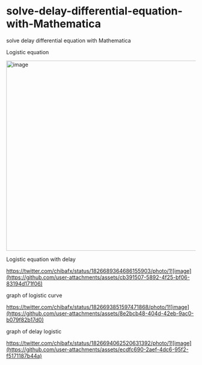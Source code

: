 # solve-delay-differential-equation-with-Mathematica
solve delay differential equation with Mathematica

Logistic equation

<img width="506" alt="image" src="https://github.com/user-attachments/assets/bc0ba6e3-3445-424c-bbf3-e1bd0153dbfe">


Logistic equation with delay

https://twitter.com/chibafx/status/1826689364686155903/photo/1![image](https://github.com/user-attachments/assets/cb391507-5892-4f25-bf06-83194d171f06)

graph of logistic curve

https://twitter.com/chibafx/status/1826693851597471868/photo/1![image](https://github.com/user-attachments/assets/8e2bcb48-404d-42eb-9ac0-b079f82b17d0)

graph of delay logistic

https://twitter.com/chibafx/status/1826694062520631392/photo/1![image](https://github.com/user-attachments/assets/ecdfc690-2aef-4dc6-95f2-f5171187b44a)


